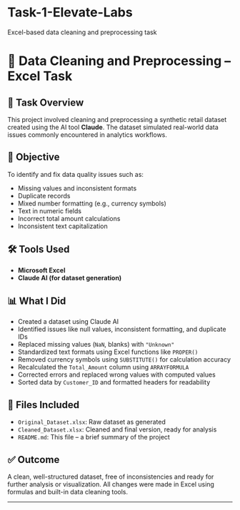 # Task-1-Elevate-Labs
Excel-based data cleaning and preprocessing task
# 🧹 Data Cleaning and Preprocessing – Excel Task

## 📄 Task Overview

This project involved cleaning and preprocessing a synthetic retail dataset created using the AI tool **Claude**. The dataset simulated real-world data issues commonly encountered in analytics workflows.

## 🧠 Objective

To identify and fix data quality issues such as:
- Missing values and inconsistent formats
- Duplicate records
- Mixed number formatting (e.g., currency symbols)
- Text in numeric fields
- Incorrect total amount calculations
- Inconsistent text capitalization

## 🛠️ Tools Used

- **Microsoft Excel**
- **Claude AI (for dataset generation)**

## 📊 What I Did

- Created a dataset using Claude AI
- Identified issues like null values, inconsistent formatting, and duplicate IDs
- Replaced missing values (`NaN`, blanks) with `"Unknown"`
- Standardized text formats using Excel functions like `PROPER()`
- Removed currency symbols using `SUBSTITUTE()` for calculation accuracy
- Recalculated the `Total_Amount` column using `ARRAYFORMULA`
- Corrected errors and replaced wrong values with computed values
- Sorted data by `Customer_ID` and formatted headers for readability

## 📁 Files Included

- `Original_Dataset.xlsx`: Raw dataset as generated
- `Cleaned_Dataset.xlsx`: Cleaned and final version, ready for analysis
- `README.md`: This file – a brief summary of the project

## ✅ Outcome

A clean, well-structured dataset, free of inconsistencies and ready for further analysis or visualization. All changes were made in Excel using formulas and built-in data cleaning tools.

---


